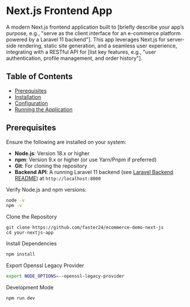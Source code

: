 # Next.js Frontend App

A modern Next.js frontend application built to [briefly describe your app’s purpose, e.g., "serve as the client interface for an e-commerce platform powered by a Laravel 11 backend"]. This app leverages Next.js for server-side rendering, static site generation, and a seamless user experience, integrating with a RESTful API for [list key features, e.g., "user authentication, profile management, and order history"].

## Table of Contents
- [Prerequisites](#prerequisites)
- [Installation](#installation)
- [Configuration](#configuration)
- [Running the Application](#running-the-application)

## Prerequisites

Ensure the following are installed on your system:

- **Node.js**: Version 18.x or higher
- **npm**: Version 9.x or higher (or use Yarn/Pnpm if preferred)
- **Git**: For cloning the repository
- **Backend API**: A running Laravel 11 backend (see [Laravel Backend README](link-to-laravel-readme)) at `http://localhost:8000`

Verify Node.js and npm versions:
```bash
node -v
npm -v
```
Clone the Repository

```
git clone https://github.com/faster24/ecommerce-demo-next-js
cd your-nextjs-app
```


Install Dependencies

```bash
npm install
```

Export Openssl Legacy Provider

```bash
export NODE_OPTIONS=--openssl-legacy-provider
```

Development Mode

```bash
npm run dev
```


